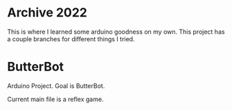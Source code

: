 # Archive 2022
This is where I learned some arduino goodness on my own. This project has a couple branches for different things I tried.

# ButterBot
Arduino Project. Goal is ButterBot.

Current main file is a reflex game.
